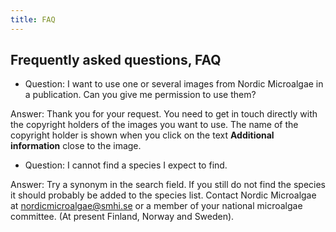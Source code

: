 ```yaml
---
title: FAQ
---
```


## Frequently asked questions, FAQ

* Question: I want to use one or several images from Nordic Microalgae in  a publication. Can you give me permission to use them?

Answer: Thank you for your request. You need to get in touch directly with the copyright holders of the images you want to use. The name of the copyright holder is shown when you click on the text __Additional information__ close to the image.

* Question: I cannot find a species I expect to find.

Answer: Try a synonym in the search field. If you still do not find the species it should probably be added to the species list. Contact Nordic Microalgae at [nordicmicroalgae@smhi.se](mailto:nordicmicroalgae@smhi.se) or a member of your national microalgae committee. (At present Finland, Norway and Sweden).
